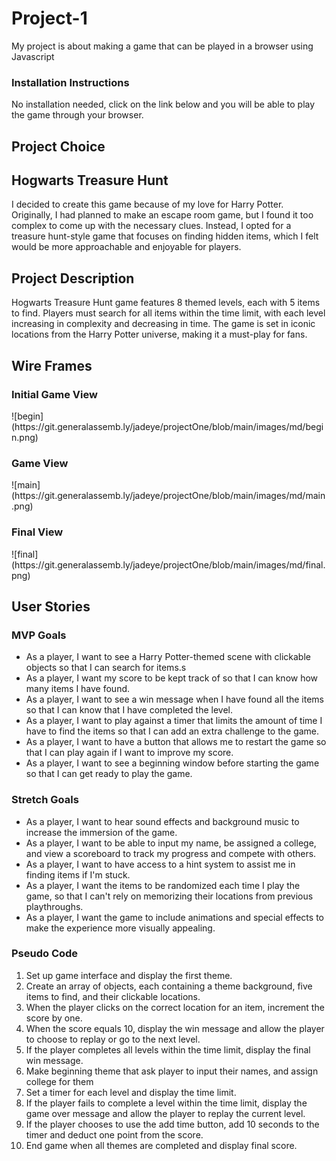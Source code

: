 # Project-1
<p> My project is about making a game that can be played in a browser using Javascript </p>

### Installation Instructions
<p>No installation needed, click on the link below and you will be able to play the game through your browser.</p>

## Project Choice 
<h2>Hogwarts Treasure Hunt</h2>
<p>I decided to create this game because of my love for Harry Potter. Originally, I had planned to make an escape room game, but I found it too complex to come up with the necessary clues. Instead, I opted for a treasure hunt-style game that focuses on finding hidden items, which I felt would be more approachable and enjoyable for players.</p>

## Project Description
<p>Hogwarts Treasure Hunt game features 8 themed levels, each with 5 items to find. Players must search for all items within the time limit, with each level increasing in complexity and decreasing in time. The game is set in iconic locations from the Harry Potter universe, making it a must-play for fans.</p>

## Wire Frames
<h3> Initial Game View </h3>
 ![begin](https://git.generalassemb.ly/jadeye/projectOne/blob/main/images/md/begin.png)

<h3> Game View </h3>
 ![main](https://git.generalassemb.ly/jadeye/projectOne/blob/main/images/md/main.png)

<h3> Final View </h3>
![final](https://git.generalassemb.ly/jadeye/projectOne/blob/main/images/md/final.png)

## User Stories
### MVP Goals
<ul>
    <li>As a player, I want to see a Harry Potter-themed scene with clickable objects so that I can search for items.s</li>
    <li>As a player, I want my score to be kept track of so that I can know how many items I have found.</li>
    <li>As a player, I want to see a win message when I have found all the items so that I can know that I have completed the level.</li>
    <li>As a player, I want to play against a timer that limits the amount of time I have to find the items so that I can add an extra challenge to the game.</li>
    <li>As a player, I want to have a button that allows me to restart the game so that I can play again if I want to improve my score.</li>
    <li>As a player, I want to see a beginning window before starting the game so that I can get ready to play the game.</li>
</ul>

### Stretch Goals
<ul>
    <li>As a player, I want to hear sound effects and background music to increase the immersion of the game.</li>
    <li>As a player, I want to be able to input my name, be assigned a college, and view a scoreboard to track my progress and compete with others.</li>
    <li>As a player, I want to have access to a hint system to assist me in finding items if I'm stuck.</li>
    <li>As a player, I want the items to be randomized each time I play the game, so that I can't rely on memorizing their locations from previous playthroughs.</li>
    <li>As a player, I want the game to include animations and special effects to make the experience more visually appealing.</li>
</ul>

### Pseudo Code
<ol>
    <li>Set up game interface and display the first theme.</li>
    <li>Create an array of objects, each containing a theme background, five items to find, and their clickable locations.</li>
    <li>When the player clicks on the correct location for an item, increment the score by one.</li>
    <li>When the score equals 10, display the win message and allow the player to choose to replay or go to the next level.</li>
    <li>If the player completes all levels within the time limit, display the final win message.</li>
    <li>Make beginning theme that ask player to input their names, and assign college for them</li>
    <li>Set a timer for each level and display the time limit.</li>
    <li>If the player fails to complete a level within the time limit, display the game over message and allow the player to replay the current level.</li>
    <li>If the player chooses to use the add time button, add 10 seconds to the timer and deduct one point from the score.</li>
    <li>End game when all themes are completed and display final score.</li>
</ol>